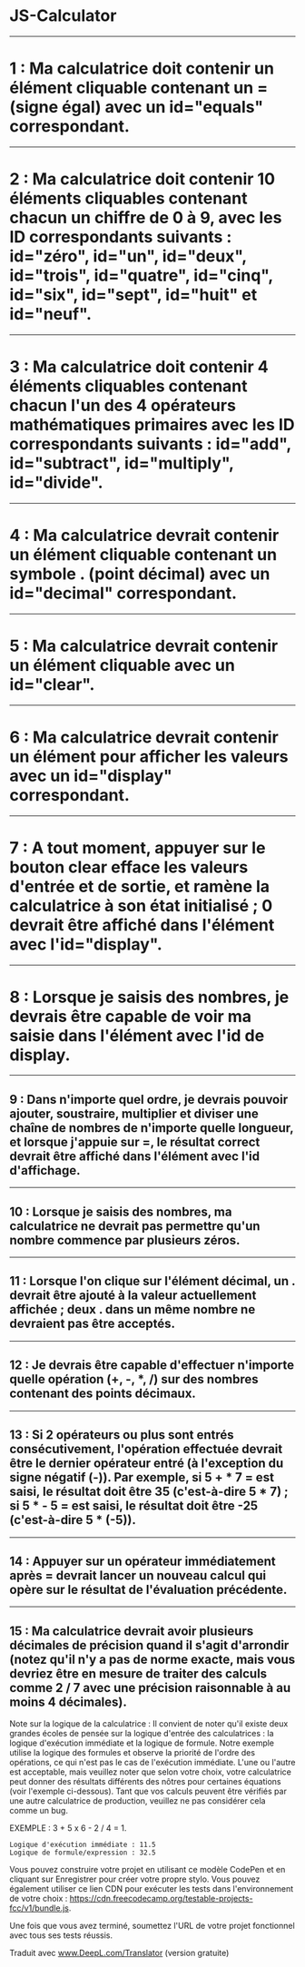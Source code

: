 # JS-Calculator

---

# 1 : Ma calculatrice doit contenir un élément cliquable contenant un = (signe égal) avec un id="equals" correspondant.

---

# 2 : Ma calculatrice doit contenir 10 éléments cliquables contenant chacun un chiffre de 0 à 9, avec les ID correspondants suivants : id="zéro", id="un", id="deux", id="trois", id="quatre", id="cinq", id="six", id="sept", id="huit" et id="neuf".

---

# 3 : Ma calculatrice doit contenir 4 éléments cliquables contenant chacun l'un des 4 opérateurs mathématiques primaires avec les ID correspondants suivants : id="add", id="subtract", id="multiply", id="divide".

---

# 4 : Ma calculatrice devrait contenir un élément cliquable contenant un symbole . (point décimal) avec un id="decimal" correspondant.

---

# 5 : Ma calculatrice devrait contenir un élément cliquable avec un id="clear".

---

# 6 : Ma calculatrice devrait contenir un élément pour afficher les valeurs avec un id="display" correspondant.

---

# 7 : A tout moment, appuyer sur le bouton clear efface les valeurs d'entrée et de sortie, et ramène la calculatrice à son état initialisé ; 0 devrait être affiché dans l'élément avec l'id="display".

---

# 8 : Lorsque je saisis des nombres, je devrais être capable de voir ma saisie dans l'élément avec l'id de display.

---

## 9 : Dans n'importe quel ordre, je devrais pouvoir ajouter, soustraire, multiplier et diviser une chaîne de nombres de n'importe quelle longueur, et lorsque j'appuie sur =, le résultat correct devrait être affiché dans l'élément avec l'id d'affichage.

---

## 10 : Lorsque je saisis des nombres, ma calculatrice ne devrait pas permettre qu'un nombre commence par plusieurs zéros.

---

## 11 : Lorsque l'on clique sur l'élément décimal, un . devrait être ajouté à la valeur actuellement affichée ; deux . dans un même nombre ne devraient pas être acceptés.

---

## 12 : Je devrais être capable d'effectuer n'importe quelle opération (+, -, *, /) sur des nombres contenant des points décimaux.

---

## 13 : Si 2 opérateurs ou plus sont entrés consécutivement, l'opération effectuée devrait être le dernier opérateur entré (à l'exception du signe négatif (-)). Par exemple, si 5 + * 7 = est saisi, le résultat doit être 35 (c'est-à-dire 5 * 7) ; si 5 * - 5 = est saisi, le résultat doit être -25 (c'est-à-dire 5 * (-5)).

---

## 14 : Appuyer sur un opérateur immédiatement après = devrait lancer un nouveau calcul qui opère sur le résultat de l'évaluation précédente.

---

## 15 : Ma calculatrice devrait avoir plusieurs décimales de précision quand il s'agit d'arrondir (notez qu'il n'y a pas de norme exacte, mais vous devriez être en mesure de traiter des calculs comme 2 / 7 avec une précision raisonnable à au moins 4 décimales).

Note sur la logique de la calculatrice : Il convient de noter qu'il existe deux grandes écoles de pensée sur la logique d'entrée des calculatrices : la logique d'exécution immédiate et la logique de formule. Notre exemple utilise la logique des formules et observe la priorité de l'ordre des opérations, ce qui n'est pas le cas de l'exécution immédiate. L'une ou l'autre est acceptable, mais veuillez noter que selon votre choix, votre calculatrice peut donner des résultats différents des nôtres pour certaines équations (voir l'exemple ci-dessous). Tant que vos calculs peuvent être vérifiés par une autre calculatrice de production, veuillez ne pas considérer cela comme un bug.

EXEMPLE : 3 + 5 x 6 - 2 / 4 = 1.

    Logique d'exécution immédiate : 11.5
    Logique de formule/expression : 32.5

Vous pouvez construire votre projet en utilisant ce modèle CodePen et en cliquant sur Enregistrer pour créer votre propre stylo. Vous pouvez également utiliser ce lien CDN pour exécuter les tests dans l'environnement de votre choix : https://cdn.freecodecamp.org/testable-projects-fcc/v1/bundle.js.

Une fois que vous avez terminé, soumettez l'URL de votre projet fonctionnel avec tous ses tests réussis.

Traduit avec www.DeepL.com/Translator (version gratuite)